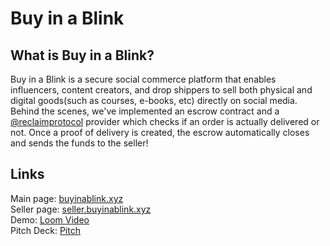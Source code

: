 # Buy in a Blink
## What is Buy in a Blink?
Buy in a Blink is a secure social commerce platform that enables influencers, content creators, and drop shippers to sell both physical and digital goods(such as courses, e-books, etc) directly on social media.<br>
Behind the scenes, we've implemented an escrow contract and a [@reclaimprotocol](https://reclaimprotocol.org/) provider which checks if an order is actually delivered or not. Once a proof of delivery is created, the escrow automatically closes and sends the funds to the seller!
## Links
Main page: [buyinablink.xyz](https://buyinablink.xyz) <br>
Seller page: [seller.buyinablink.xyz](https://seller.buyinablink.xyz)<br>
Demo: [Loom Video](https://www.loom.com/share/fd66b9ffe0d74a9bb2f91cfa390cc706)<br>
Pitch Deck: [Pitch](https://drive.google.com/file/d/16wpdhKeJptcVBcjTBZKBIiLFjz8a6_8A/view?usp=sharing)<br>

